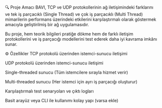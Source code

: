 🔍 Proje Amacı
BAVI, TCP ve UDP protokollerinin ağ iletişimindeki farklarını ve tek iş parçacıklı (Single Thread) ve çok iş parçacıklı (Multi Thread) mimarilerin performans üzerindeki etkilerini karşılaştırmalı olarak göstermek amacıyla geliştirilmiş bir ağ uygulamasıdır.

Bu proje, hem teorik bilgileri pratiğe dökme hem de farklı iletişim protokollerini ve iş parçacığı modellerini test ederek daha iyi kavrama imkânı sunar.

⚙️ Özellikler
TCP protokolü üzerinden istemci-sunucu iletişimi

UDP protokolü üzerinden istemci-sunucu iletişimi

Single-threaded sunucu (Tüm istemcilere sırayla hizmet verir)

Multi-threaded sunucu (Her istemci için ayrı iş parçacığı oluşturur)

Karşılaştırmalı test senaryoları ve çıktı logları

Basit arayüz veya CLI ile kullanımı kolay yapı (varsa ekle)
